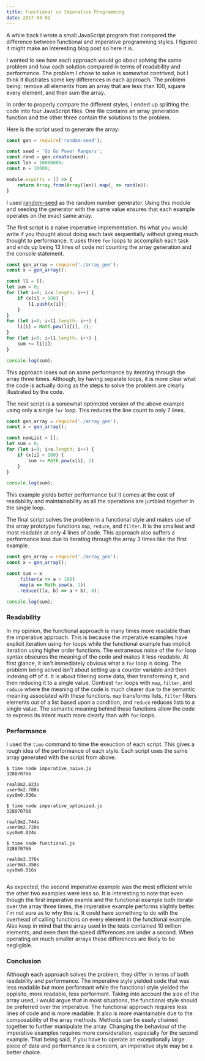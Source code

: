 ```yaml
---
title: Functional vs Imperative Programming
date: 2017-04-01
---
```


A while back I wrote a small JavaScript program that compared the difference between functional and imperative programming styles.
I figured it might make an interesting blog post so here it is.

I wanted to see how each approach would go about solving the same problem and how each solution compared in terms of readability and performance.
The problem I chose to solve is somewhat contrived, but I think it illustrates some key differences in each approach.
The problem being: remove all elements from an array that are less than 100, square every element, and then sum the array.

In order to properly compare the different styles, I ended up splitting the code into four JavaScript files.
One file contains an array generation function and the other three contain the solutions to the problem.

Here is the script used to generate the array:

```javascript
const gen = require('random-seed');

const seed = 'Go Go Power Rangers';
const rand = gen.create(seed);
const len = 10000000;
const n = 10000;

module.exports = () => {
	return Array.from(Array(len)).map(_ => rand(n));
}
```

I used [random-seed](https://www.npmjs.com/package/random-seed) as the random number generator.
Using this module and seeding the generator with the same value ensures that each example operates on the exact same array.

The first script is a naive imperative implementation.
Its what you would write if you thought about doing each task sequentially without giving much thought to performance.
It uses three `for` loops to accomplish each task and ends up being 13 lines of code not counting the array generation and the console statement.

```javascript
const gen_array = require('./array_gen');
const x = gen_array();

const l1 = [];
let sum = 0;
for (let i=0; i<x.length; i++) {
	if (x[i] < 100) {
		l1.push(x[i]);
	}
}
for (let i=0; i<l1.length; i++) {
	l1[i] = Math.pow(l1[i], 2);
}
for (let i=0; i<l1.length; i++) {
	sum += l1[i];
}

console.log(sum);
```

This approach loses out on some performance by iterating through the array three times.
Although, by having separate loops, it is more clear what the code is actually doing as the steps to solve the problem are clearly illustrated by the code.

The next script is a somewhat optimized version of the above example using only a single `for` loop.
This reduces the line count to only 7 lines.

```javascript
const gen_array = require('./array_gen');
const x = gen_array();

const newList = [];
let sum = 0;
for (let i=0; i<x.length; i++) {
	if (x[i] < 100) {
		sum += Math.pow(x[i], 2)
	}
}

console.log(sum);
```

This example yields better performance but it comes at the cost of readability and maintainability as all the operations are jumbled together in the single loop.

The final script solves the problem in a functional style and makes use of the array prototype functions `map`, `reduce`, and `filter`.
It is the smallest and most readable at only 4 lines of code.
This approach also suffers a performance loss due to iterating through the array 3 times like the first example.

```javascript
const gen_array = require('./array_gen');
const x = gen_array();

const sum = x
	.filter(a => a < 100)
	.map(a => Math.pow(a, 2))
	.reduce(((a, b) => a + b), 0);

console.log(sum);
```

### Readability
In my opinion, the functional approach is many times more readable than the imperative approach.
This is because the imperative examples have explicit iteration using `for` loops while the functional example has implicit iteration using higher order functions.
The extraneous noise of the `for` loop syntax obscures the meaning of the code and makes it less readable.
At first glance, it isn't immediately obvious what a `for` loop is doing. 
The problem being solved isn't about setting up a counter variable and then indexing off of it.
It is about filtering some data, then transforming it, and then reducing it to a single value.
Contrast `for` loops with `map`, `filter`, and `reduce` where the meaning of the code is much clearer due to the semantic meaning associated with these functions.
`map` transforms lists, `filter` filters elements out of a list based upon a condition, and `reduce` reduces lists to a single value.
The semantic meaning behind these functions allow the code to express its intent much more clearly than with `for` loops.

### Performance
I used the `time` command to time the exeuction of each script.
This gives a rough idea of the performance of each style.
Each script uses the same array generated with the script from above.

```no-highlight
$ time node imperative_naive.js
328070766

real0m2.823s
user0m2.788s
sys0m0.036s

$ time node imperative_optimized.js
328070766

real0m2.744s
user0m2.720s
sys0m0.024s

$ time node functional.js
328070766

real0m3.370s
user0m3.356s
sys0m0.016s
			
```

As expected, the second imperative example was the most efficient while the other two examples were less so.
It is interesting to note that even though the first imperative examle and the functional example both iterate over the array three times, the imperative example performs slightly better.
I'm not sure as to why this is.
It could have something to do with the overhead of calling functions on every element in the functional example.
Also keep in mind that the array used in the tests contained 10 million elements, and even then the speed differences are under a second.
When operating on much smaller arrays these differences are likely to be negligible.

### Conclusion
Although each approach solves the problem, they differ in terms of both readability and performance.
The imperative style yielded code that was less readable but more performant while the functional style yielded the oppisite, more readable, less performant.
Taking into account the size of the array used, I would argue that in most situations, the functional style should be preferred over the imperative.
The functional approach requires less lines of code and is more readable.
It also is more maintainable due to the composability of the array methods.
Methods can be easily chained together to further manipulate the array.
Changing the behaviour of the imperative examples requires more consideration, especially for the second example.
That being said, if you have to operate an exceptionally large piece of data and performance is a concern, an imperative style may be a better choice.
